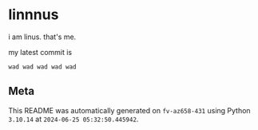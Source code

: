 # linnnus

i am linus. that's me.

my latest commit is

```
wad wad wad wad wad
```

## Meta

This README was automatically generated on `fv-az658-431` using Python
`3.10.14` at `2024-06-25 05:32:50.445942`.

